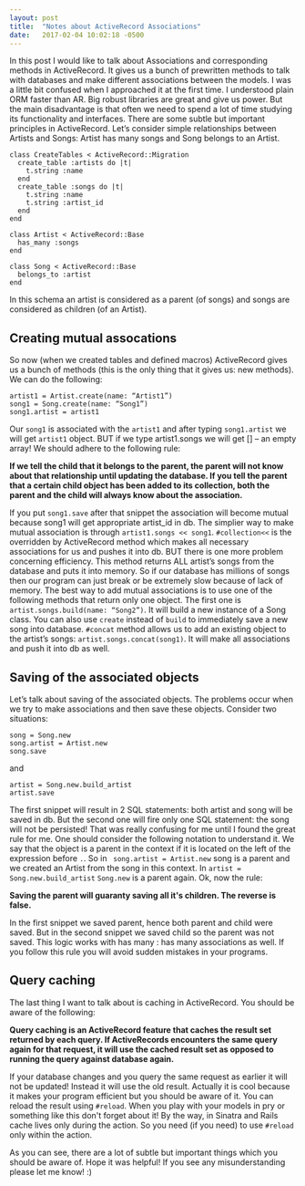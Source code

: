 ```yaml
---
layout: post
title:  "Notes about ActiveRecord Associations"
date:   2017-02-04 10:02:18 -0500
---
```


In this post I would like to talk about Associations and corresponding methods in ActiveRecord. It gives us a bunch of prewritten methods to talk with databases and make different associations between the models. I was a little bit confused when I approached it at the first time. I understood plain ORM faster than AR. Big robust libraries are great and give us power. But the main disadvantage is that often we need to spend a lot of time studying its functionality and interfaces. There are some subtle but important principles in ActiveRecord.
Let’s consider simple relationships between Artists and Songs: Artist has many songs and Song belongs to an Artist.
```
class CreateTables < ActiveRecord::Migration
  create_table :artists do |t|
    t.string :name
  end
  create_table :songs do |t|
    t.string :name
    t.string :artist_id
  end
end
```
```
class Artist < ActiveRecord::Base
  has_many :songs
end

class Song < ActiveRecord::Base
  belongs_to :artist
end
```
In this schema an artist is considered as a parent (of songs) and songs are considered as children (of an Artist).

## Creating mutual assocations

So now (when we created tables and defined macros) ActiveRecord gives us a bunch of methods (this is the only thing that it gives us: new methods). We can do the following:
 ```
artist1 = Artist.create(name: “Artist1”)
song1 = Song.create(name: “Song1”)
song1.artist = artist1 
```
Our `song1` is associated with the `artist1` and after typing `song1.artist` we will get `artist1` object. BUT if we type artist1.songs we will get [] – an empty array! We should adhere to the following rule:

**If we tell the child that it belongs to the parent, the parent will not know about that relationship until updating the database. If you tell the parent that a certain child object has been added to its collection, both the parent and the child will always know about the association.**

If you put `song1.save` after that snippet the association will become mutual because song1 will get appropriate artist_id in db. The simplier way to make mutual association is through `artist1.songs << song1`. `#collection<<` is the overridden by ActiveRecord method which makes all necessary associations for us and pushes it into db. BUT there is one more problem concerning efficiency. This method returns ALL artist’s songs from the database and puts it into memory. So if our database has millions of songs then our program can just break or be extremely slow because of lack of memory.
The best way to add mutual associations is to use one of the following methods that return only one object. The first one is `artist.songs.build(name: “Song2”)`. It will build a new instance of a Song class. You can also use `create` instead of `build` to immediately save a new song into database. `#concat` method allows us to add an existing object to the artist’s songs: `artist.songs.concat(song1)`. It will make all associations and push it into db as well.

## Saving of the associated objects

Let’s talk about saving of the associated objects. The problems occur when we try to make associations and then save these objects. Consider two situations:
```
song = Song.new
song.artist = Artist.new
song.save
```
and
```
artist = Song.new.build_artist
artist.save
```
The first snippet will result in 2 SQL statements: both artist and song will be saved in db. But the second one will fire only one SQL statement: the song will not be persisted!  That was really confusing for me until I found the great rule for me. One should consider the following notation to understand it. We say that the object is a parent in the context if it is located on the left of the expression before `.`. So in ` song.artist = Artist.new` song is a parent and we created an Artist from the song in this context. In `artist = Song.new.build_artist` `Song.new` is a parent again. Ok, now the rule:

**Saving the parent will guaranty saving all it's children. The reverse is false.**

In the first snippet we saved parent, hence both parent and child were saved. But in the second snippet we saved child so the parent was not saved. This logic works with has many : has many associations as well.
If you follow this rule you will avoid sudden mistakes in your programs.

## Query caching

The last thing I want to talk about is caching in ActiveRecord. You should be aware of the following:

**Query caching is an ActiveRecord feature that caches the result set returned by each query. If ActiveRecords encounters the same query again for that request, it will use the cached result set as opposed to running the query against database again.**

If your database changes and you query the same request as earlier it will not be updated! Instead it will use the old result. Actually it is cool because it makes your program efficient but you should be aware of it. You can reload the result using `#reload`. When you play with your models in pry or something like this don't forget about it! By the way, in Sinatra and Rails cache lives only during the action. So you need (if you need) to use `#reload` only within the action.

As you can see, there are a lot of subtle but important things which you should be aware of. Hope it was helpful! If you see any misunderstanding please let me know! :)



